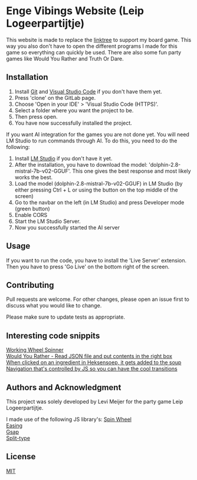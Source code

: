 # Enge Vibings Website (Leip Logeerpartijtje)
This website is made to replace the [linktree](linktr.ee/engevibings) to support my board game. This way you also don't have to open the different programs I made for this game so everything can quickly be used. There are also some fun party games like Would You Rather and Truth Or Dare.

## Installation

1. Install [Git](https://git-scm.com/downloads) and [Visual Studio Code](https://code.visualstudio.com/download) if you don't have them yet.
2. Press 'clone' on the GitLab page.
3. Choose 'Open in your IDE' > 'Visual Studio Code (HTTPS)'.
4. Select a folder where you want the project to be.
5. Then press open.
6. You have now successfully installed the project.

If you want AI integration for the games you are not done yet. You will need LM Studio to run commands through AI. To do this, you need to do the following:
1. Install [LM Studio](https://lmstudio.ai/) if you don't have it yet.
2. After the installation, you have to download the model: 'dolphin-2.8-mistral-7b-v02-GGUF'. This one gives the best response and most likely works the best.
3. Load the model (dolphin-2.8-mistral-7b-v02-GGUF) in LM Studio (by either pressing Ctrl + L or using the button on the top middle of the screen)
4. Go to the navbar on the left (in LM Studio) and press Developer mode (green button)
5. Enable CORS
6. Start the LM Studio Server.
7. Now you successfully started the AI server

## Usage

If you want to run the code, you have to install the 'Live Server' extension. Then you have to press 'Go Live' on the bottom right of the screen.

## Contributing

Pull requests are welcome. For other changes, please open an issue first to discuss what you would like to change.

Please make sure to update tests as appropriate.

## Interesting code snippits

[Working Wheel Spinner](https://github.com/NatuurlijkLevi/enge-vibings-website/blob/main/games/js/wheelspinner.js#L196-L297)  
[Would You Rather - Read JSON file and put contents in the right box](https://github.com/NatuurlijkLevi/enge-vibings-website/blob/main/games/js/would-you-rather.js#L15-L21)  
[When clicked on an ingredient in Heksensoep, it gets added to the soup](https://github.com/NatuurlijkLevi/enge-vibings-website/blob/main/games/js/heksensoep.js#L125-L185)  
[Navigation that's controlled by JS so you can have the cool transitions](https://github.com/NatuurlijkLevi/enge-vibings-website/blob/main/js/navbar.js#L10-L56)

## Authors and Acknowledgment

This project was solely developed by Levi Meijer for the party game Leip Logeerpartijtje.

I made use of the following JS library's:
[Spin Wheel](https://crazytim.github.io/spin-wheel/)  
[Easing](https://github.com/danheberden/easing.js/)  
[Gsap](https://gsap.com/)  
[Split-type](https://www.npmjs.com/package/split-type)  

## License

[MIT](LICENSE)